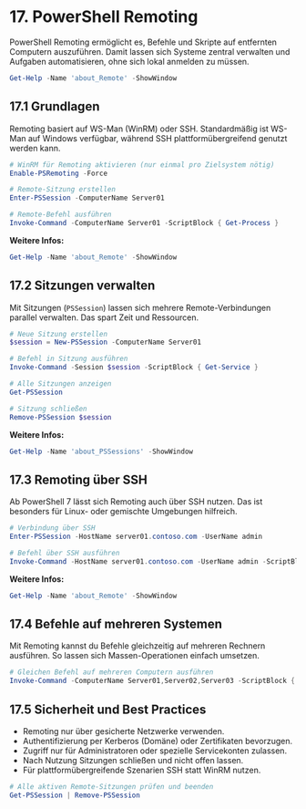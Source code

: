 # 17. PowerShell Remoting

PowerShell Remoting ermöglicht es, Befehle und Skripte auf entfernten Computern auszuführen. Damit lassen sich Systeme zentral verwalten und Aufgaben automatisieren, ohne sich lokal anmelden zu müssen.

```powershell
Get-Help -Name 'about_Remote' -ShowWindow
```

## 17.1 Grundlagen

Remoting basiert auf WS-Man (WinRM) oder SSH. Standardmäßig ist WS-Man auf Windows verfügbar, während SSH plattformübergreifend genutzt werden kann.

```powershell
# WinRM für Remoting aktivieren (nur einmal pro Zielsystem nötig)
Enable-PSRemoting -Force

# Remote-Sitzung erstellen
Enter-PSSession -ComputerName Server01

# Remote-Befehl ausführen
Invoke-Command -ComputerName Server01 -ScriptBlock { Get-Process }
```

**Weitere Infos:**

```powershell
Get-Help -Name 'about_Remote' -ShowWindow
```

## 17.2 Sitzungen verwalten

Mit Sitzungen (`PSSession`) lassen sich mehrere Remote-Verbindungen parallel verwalten. Das spart Zeit und Ressourcen.

```powershell
# Neue Sitzung erstellen
$session = New-PSSession -ComputerName Server01

# Befehl in Sitzung ausführen
Invoke-Command -Session $session -ScriptBlock { Get-Service }

# Alle Sitzungen anzeigen
Get-PSSession

# Sitzung schließen
Remove-PSSession $session
```

**Weitere Infos:**

```powershell
Get-Help -Name 'about_PSSessions' -ShowWindow
```

## 17.3 Remoting über SSH

Ab PowerShell 7 lässt sich Remoting auch über SSH nutzen. Das ist besonders für Linux- oder gemischte Umgebungen hilfreich.

```powershell
# Verbindung über SSH
Enter-PSSession -HostName server01.contoso.com -UserName admin

# Befehl über SSH ausführen
Invoke-Command -HostName server01.contoso.com -UserName admin -ScriptBlock { hostname }
```

**Weitere Infos:**

```powershell
Get-Help -Name 'about_Remote' -ShowWindow
```

## 17.4 Befehle auf mehreren Systemen

Mit Remoting kannst du Befehle gleichzeitig auf mehreren Rechnern ausführen. So lassen sich Massen-Operationen einfach umsetzen.

```powershell
# Gleichen Befehl auf mehreren Computern ausführen
Invoke-Command -ComputerName Server01,Server02,Server03 -ScriptBlock { Get-ComputerInfo }
```

## 17.5 Sicherheit und Best Practices

- Remoting nur über gesicherte Netzwerke verwenden.
- Authentifizierung per Kerberos (Domäne) oder Zertifikaten bevorzugen.
- Zugriff nur für Administratoren oder spezielle Servicekonten zulassen.
- Nach Nutzung Sitzungen schließen und nicht offen lassen.
- Für plattformübergreifende Szenarien SSH statt WinRM nutzen.

```powershell
# Alle aktiven Remote-Sitzungen prüfen und beenden
Get-PSSession | Remove-PSSession
```
